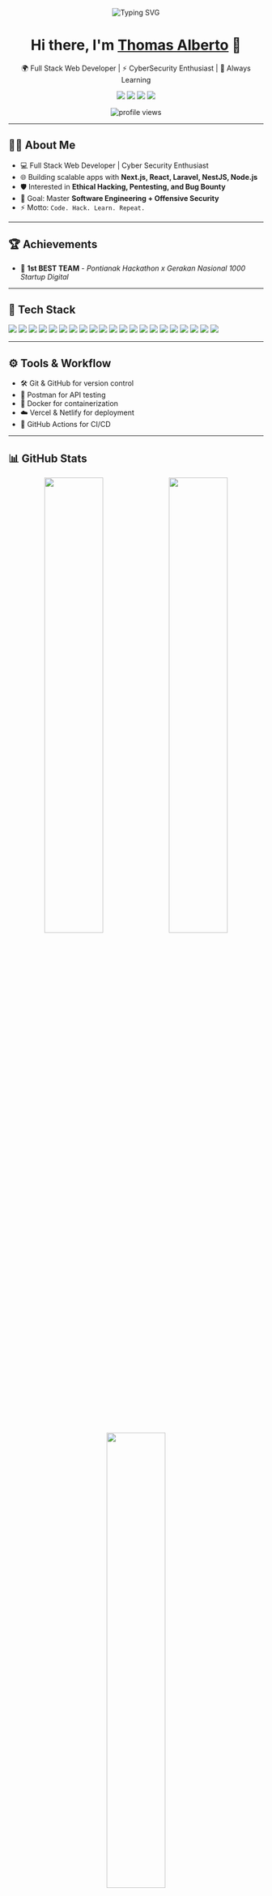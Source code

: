<p align="center">
  <img src="https://readme-typing-svg.herokuapp.com?font=Fira+Code&size=28&duration=3000&pause=1000&color=00FF00&center=true&vCenter=true&width=650&lines=Hello+World!+%F0%9F%91%8B;Full+Stack+Developer+%26+Ethical+Hacker;Cyber+Security+%7C+Software+Engineer;Welcome+to+my+GitHub+Profile!" alt="Typing SVG" />
</p>

<h1 align="center">Hi there, I'm <a href="https://github.com/xRiot45" target="_blank">Thomas Alberto</a> 👋</h1>

<p align="center">
  🌍 Full Stack Web Developer | ⚡ CyberSecurity Enthusiast | 🚀 Always Learning 
</p>

<p align="center">
  <a href="https://www.linkedin.com/in/thomasalberto/" target="_blank"><img src="https://img.shields.io/badge/LinkedIn-blue?logo=linkedin&style=for-the-badge" /></a>
  <a href="https://thomasalberto.vercel.app/" target="_blank"><img src="https://img.shields.io/badge/Portfolio-000?style=for-the-badge&logo=vercel&logoColor=white" /></a>
  <a href="https://www.instagram.com/thomasalberto___/" target="_blank"><img src="https://img.shields.io/badge/Instagram-E4405F?style=for-the-badge&logo=instagram&logoColor=white" /></a>
  <a href="https://web.facebook.com/thomasalberto45/" target="_blank"><img src="https://img.shields.io/badge/Facebook-1877F2?style=for-the-badge&logo=facebook&logoColor=white" /></a>
</p>

<p align="center">
  <img src="https://komarev.com/ghpvc/?username=xRiot45&label=Profile%20views&color=0e75b6&style=flat" alt="profile views" />
</p>

---

## 🧑‍💻 About Me
- 💻 Full Stack Web Developer | Cyber Security Enthusiast  
- 🌐 Building scalable apps with **Next.js, React, Laravel, NestJS, Node.js**  
- 🛡️ Interested in **Ethical Hacking, Pentesting, and Bug Bounty**  
- 🎯 Goal: Master **Software Engineering + Offensive Security**  
- ⚡ Motto: `Code. Hack. Learn. Repeat.`  

---

## 🏆 Achievements
- 🥇 **1st BEST TEAM** - *Pontianak Hackathon x Gerakan Nasional 1000 Startup Digital*  

---

## 🚀 Tech Stack

<p>
  <img src="https://img.shields.io/badge/Debian-12A337?style=for-the-badge&logo=debian&logoColor=white" />
  <img src="https://img.shields.io/badge/Linux-FCC624?style=for-the-badge&logo=linux&logoColor=black" />
  <img src="https://img.shields.io/badge/JavaScript-F7DF1E?style=for-the-badge&logo=javascript&logoColor=black" />
  <img src="https://img.shields.io/badge/Node.js-339933?style=for-the-badge&logo=nodedotjs&logoColor=white" />
  <img src="https://img.shields.io/badge/Express.js-000000?style=for-the-badge&logo=express&logoColor=white" />
  <img src="https://img.shields.io/badge/NestJS-E0234E?style=for-the-badge&logo=nestjs&logoColor=white" />
  <img src="https://img.shields.io/badge/Laravel-FF2D20?style=for-the-badge&logo=laravel&logoColor=white" />
  <img src="https://img.shields.io/badge/Inertia.js-800080?style=for-the-badge&logo=javascript&logoColor=white" />
  <img src="https://img.shields.io/badge/PHP-777BB4?style=for-the-badge&logo=php&logoColor=white" />
  <img src="https://img.shields.io/badge/MySQL-005C84?style=for-the-badge&logo=mysql&logoColor=white" />
  <img src="https://img.shields.io/badge/TypeScript-3178C6?style=for-the-badge&logo=typescript&logoColor=white" />
  <img src="https://img.shields.io/badge/HTML5-E34F26?style=for-the-badge&logo=html5&logoColor=white" />
  <img src="https://img.shields.io/badge/CSS3-1572B6?style=for-the-badge&logo=css3&logoColor=white" />
  <img src="https://img.shields.io/badge/React-20232A?style=for-the-badge&logo=react&logoColor=61DAFB" />
  <img src="https://img.shields.io/badge/TailwindCSS-06B6D4?style=for-the-badge&logo=tailwindcss&logoColor=white" />
  <img src="https://img.shields.io/badge/Angular-DD0031?style=for-the-badge&logo=angular&logoColor=white" />
  <img src="https://img.shields.io/badge/next.js-000000?style=for-the-badge&logo=nextdotjs&logoColor=white" />
  <img src="https://img.shields.io/badge/Postman-FF6C37?style=for-the-badge&logo=postman&logoColor=white" />
  <img src="https://img.shields.io/badge/Docker-2496ED?style=for-the-badge&logo=docker&logoColor=white" />
  <img src="https://img.shields.io/badge/VS%20Code-0078d7?style=for-the-badge&logo=visual-studio-code&logoColor=white" />
  <img src="https://img.shields.io/badge/Bootstrap-563D7C?style=for-the-badge&logo=bootstrap&logoColor=white" />
</p>

---

## ⚙️ Tools & Workflow
- 🛠️ Git & GitHub for version control  
- 🧪 Postman for API testing  
- 🐳 Docker for containerization  
- ☁️ Vercel & Netlify for deployment  
- 🔄 GitHub Actions for CI/CD  

---

## 📊 GitHub Stats

<p align="center">
  <img src="https://github-readme-stats.vercel.app/api?username=xRiot45&show_icons=true&theme=tokyonight" width="48%" />
  <img src="https://github-readme-streak-stats.herokuapp.com?user=xRiot45&theme=tokyonight" width="48%" />
</p>

<p align="center">
  <img src="https://github-readme-stats.vercel.app/api/top-langs/?username=xRiot45&layout=compact&theme=tokyonight" width="48%" />
  <img src="https://github-profile-trophy.vercel.app/?username=xRiot45&theme=tokyonight&row=1&column=6" width="100%" />
</p>

<p align="center">
  <img src="https://github-readme-activity-graph.vercel.app/graph?username=xRiot45&theme=tokyo-night" width="100%"/>
</p>

---

## 📌 Highlighted Projects

<p align="center">
  <a href="https://github.com/xRiot45/express-js-cli">
    <img src="https://github-readme-stats.vercel.app/api/pin/?username=xRiot45&repo=express-js-cli&theme=tokyonight" />
  </a>
  <a href="https://github.com/xRiot45/elysia-js-cli">
    <img src="https://github-readme-stats.vercel.app/api/pin/?username=xRiot45&repo=elysia-js-cli&theme=tokyonight" />
  </a>
</p>

---

## 🎯 2025 Goals
- 🚀 Launch my first SaaS product (POS System)  
- 🧩 Deep dive into **Microservices Architecture**  
- 🔒 Participate in more **CTF & Bug Bounty programs**  
- 📚 Share more **tech content & tutorials**  
- 🌐 Contribute to **open source projects**  

---

## 🛠️ Currently Learning
- **Microservices with NestJS**  
- **Angular Framework**  
- **Pentesting & Bug Bounty**  

---

## 📚 Blog & Articles
*(Coming soon – stay tuned!)*  
✍️ Planning to share knowledge on **Web Development, Cybersecurity, and Tech Journeys**  

---

## 📊 Coding Activity
<p align="center">
  <img src="https://github-readme-stats.vercel.app/api/wakatime?username=xRiot45&layout=compact&theme=tokyonight" />
</p>

---

## 🎮 Fun Facts
- 🎧 I love listening to **Lo-fi beats** while coding  
- 🕹️ Gamer by night, Developer by day  
- 🌱 Always exploring **new technology**  
- 💡 Favourite Quote: *"Strive for progress, not perfection."*  

---

## 🤝 Let's Connect!
Feel free to contact me if you'd like to collaborate on a project, get help, or just say hello!  

<p align="center">
  <a href="https://www.buymeacoffee.com/thomasalberto"><img src="https://img.shields.io/badge/-Buy%20me%20a%20coffee-ffdd00?style=for-the-badge&logo=buy-me-a-coffee&logoColor=black"></a>
</p>

